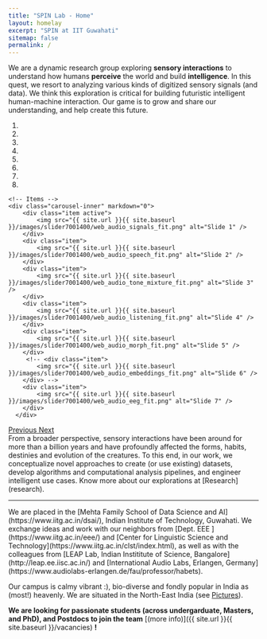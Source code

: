 ```yaml
---
title: "SPIN Lab - Home"
layout: homelay
excerpt: "SPIN at IIT Guwahati"
sitemap: false
permalink: /
---
```

We are a dynamic research group exploring **sensory interactions** to understand how humans **perceive** the world and build **intelligence**. In this quest, we resort to analyzing various kinds of digitized sensory signals (and data). We think this exploration is critical for building futuristic intelligent human-machine interaction. Our game is to grow and share our understanding, and help create this future.
<div markdown="0" id="carousel" class="carousel slide" data-ride="carousel" data-interval="4000" data-pause="hover" >
    <!-- Menu -->
    <ol class="carousel-indicators">
        <li data-target="#carousel" data-slide-to="0" class="active"></li>
        <li data-target="#carousel" data-slide-to="1"></li>
        <li data-target="#carousel" data-slide-to="2"></li>
        <li data-target="#carousel" data-slide-to="3"></li>
        <li data-target="#carousel" data-slide-to="4"></li>
        <li data-target="#carousel" data-slide-to="5"></li>
        <li data-target="#carousel" data-slide-to="6"></li>
        <li data-target="#carousel" data-slide-to="7"></li>
    </ol>

    <!-- Items -->
    <div class="carousel-inner" markdown="0">
        <div class="item active">
            <img src="{{ site.url }}{{ site.baseurl }}/images/slider7001400/web_audio_signals_fit.png" alt="Slide 1" />
        </div>
        <div class="item">
            <img src="{{ site.url }}{{ site.baseurl }}/images/slider7001400/web_audio_speech_fit.png" alt="Slide 2" />
        </div>
        <div class="item">
            <img src="{{ site.url }}{{ site.baseurl }}/images/slider7001400/web_audio_tone_mixture_fit.png" alt="Slide 3" />
        </div>
        <div class="item">
            <img src="{{ site.url }}{{ site.baseurl }}/images/slider7001400/web_audio_listening_fit.png" alt="Slide 4" />
        </div>
        <div class="item">
            <img src="{{ site.url }}{{ site.baseurl }}/images/slider7001400/web_audio_morph_fit.png" alt="Slide 5" />
        </div>       
         <!-- <div class="item">
            <img src="{{ site.url }}{{ site.baseurl }}/images/slider7001400/web_audio_embeddings_fit.png" alt="Slide 6" />
        </div> -->
        <div class="item">
            <img src="{{ site.url }}{{ site.baseurl }}/images/slider7001400/web_audio_eeg_fit.png" alt="Slide 7" />
        </div>
      </div>
  <a class="left carousel-control" href="#carousel" role="button" data-slide="prev">
    <span class="glyphicon glyphicon-chevron-left" aria-hidden="true"></span>
    <span class="sr-only">Previous</span>
  </a>
  <a class="right carousel-control" href="#carousel" role="button" data-slide="next">
    <span class="glyphicon glyphicon-chevron-right" aria-hidden="true"></span>
    <span class="sr-only">Next</span>
  </a>
</div>
From a broader perspective, sensory interactions have been around for more than a billion years and have profoundly affected the forms, habits, destinies and evolution of the creatures. To this end, in our work, we conceptualize novel approaches to create (or use existing) datasets, develop algorithms and computational analysis pipelines, and engineer intelligent use cases. Know more about our explorations at [Research](research).
<hr>
We are placed in the [Mehta Family School of Data Science and AI](https://www.iitg.ac.in/dsai/), Indian Institute of Technology, Guwahati. We exchange ideas and work with our neighbors from [Dept. EEE ](https://www.iitg.ac.in/eee/) and [Center for Linguistic Science and Technology](https://www.iitg.ac.in/clst/index.html), as well as with the colleagues from [LEAP Lab, Indian Instititute of Science, Bangalore](http://leap.ee.iisc.ac.in/) and [International Audio Labs, Erlangen, Germany](https://www.audiolabs-erlangen.de/fau/professor/habets).

Our campus is calmy vibrant :), bio-diverse and fondly popular in India as (most!) heavenly. We are situated in the North-East India (see [Pictures](pictures)).

 **We are looking for passionate students (across undergarduate, Masters, and PhD), and Postdocs to join the team** [(more info)]({{ site.url }}{{ site.baseurl }}/vacancies) **!**


<!-- <figure class="fourth">
  <img src="{{ site.url }}{{ site.baseurl }}/images/logopic/Logo_Leiden.jpg" style="width: 210px">
  <img src="{{ site.url }}{{ site.baseurl }}/images/logopic/Logo_Nanofront.jpg" style="width: 110px">
  <img src="{{ site.url }}{{ site.baseurl }}/images/logopic/Logo_NWO.jpg" style="width: 120px">
  <img src="{{ site.url }}{{ site.baseurl }}/images/logopic/Logo_ERC.jpg" style="width: 110px">
</figure> -->
